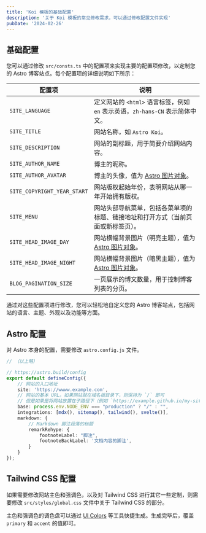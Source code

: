 ```yaml
---
title: 'Koi 模板的基础配置'
description: '关于 Koi 模板的常见修改需求，可以通过修改配置文件实现'
pubDate: '2024-02-26'
---
```


## 基础配置

您可以通过修改 `src/consts.ts` 中的配置项来实现主要的配置项修改，以定制您的 Astro 博客站点。每个配置项的详细说明如下所示：

| 配置项                         | 说明                                                                                                |
|-----------------------------|---------------------------------------------------------------------------------------------------|
| `SITE_LANGUAGE`             | 定义网站的 `<html>` 语言标签，例如 `en` 表示英语，`zh-hans-CN` 表示简体中文。                                             |
| `SITE_TITLE`                | 网站名称，如 `Astro Koi`。                                                                               |
| `SITE_DESCRIPTION`          | 网站的副标题，用于简要介绍网站内容。                                                                                |
| `SITE_AUTHOR_NAME`          | 博主的昵称。                                                                                            |
| `SITE_AUTHOR_AVATAR`        | 博主的头像，值为 [Astro 图片对象](https://docs.astro.build/en/guides/images/#images-in-astro-files)。          |
| `SITE_COPYRIGHT_YEAR_START` | 网站版权起始年份，表明网站从哪一年开始拥有版权。                                                                          |
| `SITE_MENU`                 | 网站头部导航菜单，包括各菜单项的标题、链接地址和打开方式（当前页面或新标签页）。                                                          |
| `SITE_HEAD_IMAGE_DAY`       | 网站横幅背景图片（明亮主题），值为 [Astro 图片对象](https://docs.astro.build/en/guides/images/#images-in-astro-files)。 |
| `SITE_HEAD_IMAGE_NIGHT`     | 网站横幅背景图片（暗黑主题），值为 [Astro 图片对象](https://docs.astro.build/en/guides/images/#images-in-astro-files)。 |
| `BLOG_PAGINATION_SIZE`      | 一页展示的博文数量，用于控制博客列表的分页。                                                                            |

通过对这些配置项进行修改，您可以轻松地自定义您的 Astro 博客站点，包括网站的语言、主题、外观以及功能等方面。

## Astro 配置

对 Astro 本身的配置，需要修改 `astro.config.js` 文件。

```typescript
// （以上略）

// https://astro.build/config
export default defineConfig({
    // 网站的入口地址
    site: 'https://wwww.example.com',
    // 网站的基本 URL。如果网站就在域名根目录下，则保持为 `/` 即可
    // 但是如果是将网站放置在子路径下（例如 `https://example.github.io/my-site/`），则需要指定为 `/my-site/`
    base: process.env.NODE_ENV === "production" ? "/" : "",
    integrations: [mdx(), sitemap(), tailwind(), svelte()],
    markdown: {
        // Markdown 脚注段落的标题
        remarkRehype: {
            footnoteLabel: "脚注", 
            footnoteBackLabel: '文档内容的脚注',
        }
    }
});
```

## Tailwind CSS 配置

如果需要修改网站主色和强调色，以及对 Tailwind CSS 进行其它一些定制，则需要修改 `src/styles/global.css` 文件中关于 Tailwind CSS 的部分。

主色和强调色的调色盘可以通过 [UI Colors](https://uicolors.app/) 等工具快捷生成。生成完毕后，覆盖 `primary` 和 `accent` 的值即可。
